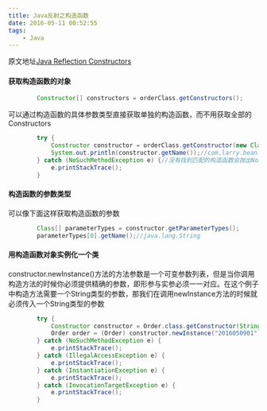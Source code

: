 ```yaml
---
title: Java反射之构造函数
date: 2016-05-11 00:52:55
tags:
    - Java
---
```

原文地址[Java Reflection Constructors](http://tutorials.jenkov.com/java-reflection/constructors.html)

#### 获取构造函数的对象

```java
        Constructor[] constructors = orderClass.getConstructors();
```

可以通过构造函数的具体参数类型直接获取单独的构造函数，而不用获取全部的Constructors

```java
        try {
            Constructor constructor = orderClass.getConstructor(new Class[]{String.class});
            System.out.println(constructor.getName());//com.larry.bean.Order
        } catch (NoSuchMethodException e) {//没有找到匹配的构造函数会抛出NoSuchMethodException
            e.printStackTrace();
        }
```

#### 构造函数的参数类型

可以像下面这样获取构造函数的参数

```java
        Class[] parameterTypes = constructor.getParameterTypes();
        parameterTypes[0].getName();//java.lang.String
```

#### 用构造函数对象实例化一个类

constructor.newInstance()方法的方法参数是一个可变参数列表，但是当你调用构造方法的时候你必须提供精确的参数，即形参与实参必须一一对应。在这个例子中构造方法需要一个String类型的参数，那我们在调用newInstance方法的时候就必须传入一个String类型的参数

```java
        try {
            Constructor constructor = Order.class.getConstructor(String.class);
            Order order = (Order) constructor.newInstance("2016050901");
        } catch (NoSuchMethodException e) {
            e.printStackTrace();
        } catch (IllegalAccessException e) {
            e.printStackTrace();
        } catch (InstantiationException e) {
            e.printStackTrace();
        } catch (InvocationTargetException e) {
            e.printStackTrace();
        }
```



